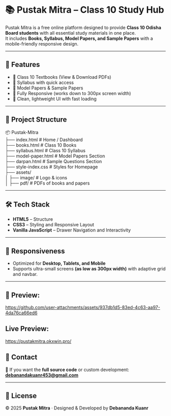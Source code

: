 # 📚 Pustak Mitra – Class 10 Study Hub

Pustak Mitra is a free online platform designed to provide **Class 10 Odisha Board students** with all essential study materials in one place.  
It includes **Books, Syllabus, Model Papers, and Sample Papers** with a mobile-friendly responsive design.

---

## 🚀 Features

- 📖 Class 10 Textbooks (View & Download PDFs)
- 📜 Syllabus with quick access
- 📝 Model Papers & Sample Papers
- 📱 Fully Responsive (works down to 300px screen width)
- 🎨 Clean, lightweight UI with fast loading

---

## 📂 Project Structure<br>

📦 Pustak-Mitra<br>
├── index.html # Home / Dashboard<br>
├── books.html # Class 10 Books<br>
├── syllabus.html # Class 10 Syllabus<br>
├── model-paper.html # Model Papers Section<br>
├── darpan.html # Sample Questions Section<br>
├── style-index.css # Styles for Homepage<br>
├── assets/<br>
│ ├── image/ # Logo & icons<br>
│ ├── pdf/ # PDFs of books and papers<br>



---

## 🛠️ Tech Stack

- **HTML5** – Structure
- **CSS3** – Styling and Responsive Layout
- **Vanilla JavaScript** – Drawer Navigation and Interactivity

---

## 📱 Responsiveness

- Optimized for **Desktop, Tablets, and Mobile**
- Supports ultra-small screens **(as low as 300px width)** with adaptive grid and navbar.

---

## 📸 Preview:
https://github.com/user-attachments/assets/937db1d5-83ed-4c63-aa97-4da76ca66ed6

## Live Preview:
https://pustakmitra.okxwin.pro/

## 📩 Contact

📧 If you want the **full source code** or custom development:  
**debanandakuanr453@gmail.com**

---

## 📜 License

© 2025 **Pustak Mitra** · Designed & Developed by **Debananda Kuanr**


